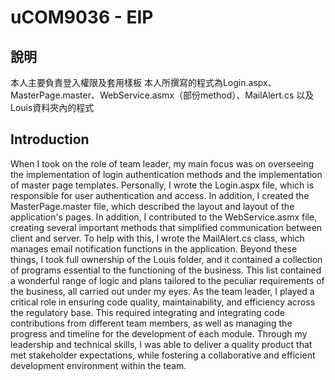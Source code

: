 # uCOM9036 - EIP

## 說明

本人主要負責登入權限及套用樣板
本人所撰寫的程式為Login.aspx、MasterPage.master、WebService.asmx（部份method）、MailAlert.cs
以及Louis資料夾內的程式

## Introduction
When I took on the role of team leader, my main focus was on overseeing the implementation of login authentication methods and the implementation of master page templates. Personally, I wrote the Login.aspx file, which is responsible for user authentication and access. In addition, I created the MasterPage.master file, which described the layout and layout of the application's pages. In addition, I contributed to the WebService.asmx file, creating several important methods that simplified communication between client and server. To help with this, I wrote the MailAlert.cs class, which manages email notification functions in the application. Beyond these things, I took full ownership of the Louis folder, and it contained a collection of programs essential to the functioning of the business. This list contained a wonderful range of logic and plans tailored to the peculiar requirements of the business, all carried out under my eyes. As the team leader, I played a critical role in ensuring code quality, maintainability, and efficiency across the regulatory base. This required integrating and integrating code contributions from different team members, as well as managing the progress and timeline for the development of each module. Through my leadership and technical skills, I was able to deliver a quality product that met stakeholder expectations, while fostering a collaborative and efficient development environment within the team.
